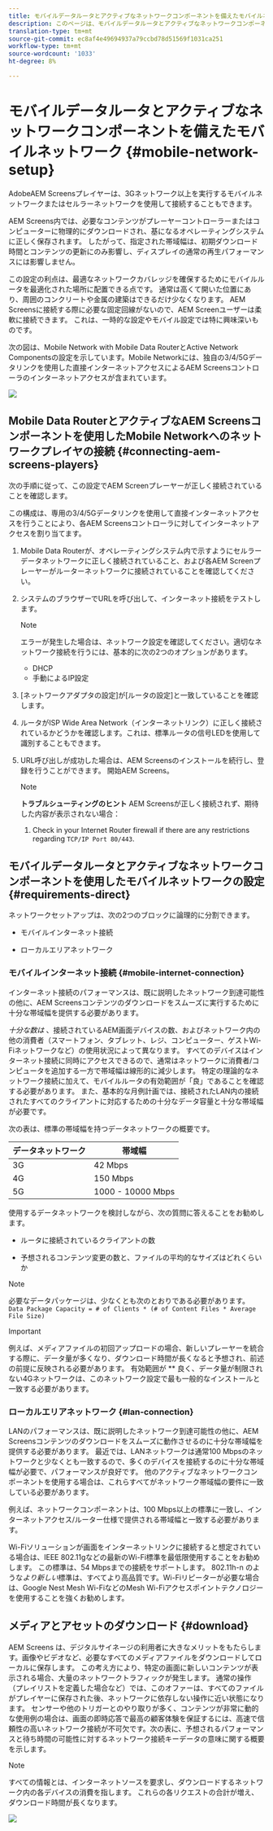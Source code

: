 ```yaml
---
title: モバイルデータルータとアクティブなネットワークコンポーネントを備えたモバイルネットワーク
description: このページは、モバイルデータルータとアクティブなネットワークコンポーネントを備えたモバイルネットワークについて説明しています
translation-type: tm+mt
source-git-commit: ec8af4e49694937a79ccbd78d51569f1031ca251
workflow-type: tm+mt
source-wordcount: '1033'
ht-degree: 8%

---
```



# モバイルデータルータとアクティブなネットワークコンポーネントを備えたモバイルネットワーク {#mobile-network-setup}

AdobeAEM Screensプレイヤーは、3Gネットワーク以上を実行するモバイルネットワークまたはセルラーネットワークを使用して接続することもできます。

AEM Screens内では、必要なコンテンツがプレーヤーコントローラーまたはコンピューターに物理的にダウンロードされ、基になるオペレーティングシステムに正しく保存されます。 したがって、指定された帯域幅は、初期ダウンロード時間とコンテンツの更新にのみ影響し、ディスプレイの通常の再生パフォーマンスには影響しません。

この設定の利点は、最適なネットワークカバレッジを確保するためにモバイルルータを最適化された場所に配置できる点です。 通常は高くて開いた位置にあり、周囲のコンクリートや金属の建築はできるだけ少なくなります。
AEM Screensに接続する際に必要な固定回線がないので、AEM Screenユーザーは柔軟に接続できます。 これは、一時的な設定やモバイル設定では特に興味深いものです。

次の図は、Mobile Network with Mobile Data RouterとActive Network Componentsの設定を示しています。Mobile Networkには、独自の3/4/5Gデータリンクを使用した直接インターネットアクセスによるAEM Screensコントローラのインターネットアクセスが含まれています。

![](/help/using/assets/mobile-network-1.png)

## Mobile Data RouterとアクティブなAEM Screensコンポーネントを使用したMobile Networkへのネットワークプレイヤの接続 {#connecting-aem-screens-players}

次の手順に従って、この設定でAEM Screenプレーヤーが正しく接続されていることを確認します。

この構成は、専用の3/4/5Gデータリンクを使用して直接インターネットアクセスを行うことにより、各AEM Screensコントローラに対してインターネットアクセスを割り当てます。

1. Mobile Data Routerが、オペレーティングシステム内で示すようにセルラーデータネットワークに正しく接続されていること、および各AEM Screenプレーヤーがルーターネットワークに接続されていることを確認してください。
1. システムのブラウザーでURLを呼び出して、インターネット接続をテストします。
   >[!NOTE]
   >エラーが発生した場合は、ネットワーク設定を確認してください。適切なネットワーク接続を行うには、基本的に次の2つのオプションがあります。
   >* DHCP
   >* 手動によるIP設定


1. [ネットワークアダプタの設定]が[ルータの設定]と一致していることを確認します。

1. ルータがISP Wide Area Network（インターネットリンク）に正しく接続されているかどうかを確認します。これは、標準ルータの信号LEDを使用して識別することもできます。
1. URL呼び出しが成功した場合は、AEM Screensのインストールを続行し、登録を行うことができます。 開始AEM Screens。

   >[!NOTE]
   >**トラブルシューティングのヒント**
   >AEM Screensが正しく接続されず、期待した内容が表示されない場合：
   >
   >1. Check in your Internet Router firewall if there are any restrictions regarding `TCP/IP Port 80/443`.



## モバイルデータルータとアクティブなネットワークコンポーネントを使用したモバイルネットワークの設定 {#requirements-direct}

ネットワークセットアップは、次の2つのブロックに論理的に分割できます。

* モバイルインターネット接続

* ローカルエリアネットワーク

### モバイルインターネット接続 {#mobile-internet-connection}

インターネット接続のパフォーマンスは、既に説明したネットワーク到達可能性の他に、AEM Screensコンテンツのダウンロードをスムーズに実行するために十分な帯域幅を提供する必要があります。

*十分な数は* 、接続されているAEM画面デバイスの数、およびネットワーク内の他の消費者（スマートフォン、タブレット、レジ、コンピューター、ゲストWi-Fiネットワークなど）の使用状況によって異なります。
すべてのデバイスはインターネット接続に同時にアクセスできるので、通常はネットワークに消費者/コンピュータを追加する一方で帯域幅は線形的に減少します。
特定の理論的なネットワーク接続に加えて、モバイルルータの有効範囲が「良」であることを確認する必要があります。 また、基本的な月例計画では、接続されたLAN内の接続されたすべてのクライアントに対応するための十分なデータ容量と十分な帯域幅が必要です。

次の表は、標準の帯域幅を持つデータネットワークの概要です。

| データネットワーク | 帯域幅 |
|--- |--- |
| 3G | 42 Mbps |
| 4G | 150 Mbps |
| 5G | 1000 - 10000 Mbps |

使用するデータネットワークを検討しながら、次の質問に答えることをお勧めします。

* ルータに接続されているクライアントの数

* 予想されるコンテンツ変更の数と、ファイルの平均的なサイズはどれくらいか

>[!NOTE]
>必要なデータパッケージは、少なくとも次のとおりである必要があります。
`Data Package Capacity = # of Clients * (# of Content Files * Average File Size)`

>[!IMPORTANT]
>例えば、メディアファイルの初回アップロードの場合、新しいプレーヤーを統合する際に、データ量が多くなり、ダウンロード時間が長くなると予想され、前述の前提に反映される必要があります。 有効範囲が ** 良く、データ量が制限されない4Gネットワークは、このネットワーク設定で最も一般的なインストールと一致する必要があります。


### ローカルエリアネットワーク {#lan-connection}

LANのパフォーマンスは、既に説明したネットワーク到達可能性の他に、AEM Screensコンテンツのダウンロードをスムーズに動作させるのに十分な帯域幅を提供する必要があります。 最近では、LANネットワークは通常100 Mbpsのネットワークと少なくとも一致するので、多くのデバイスを接続するのに十分な帯域幅が必要で、パフォーマンスが良好です。 他のアクティブなネットワークコンポーネントを使用する場合は、これらすべてがネットワーク帯域幅の要件に一致している必要があります。

例えば、ネットワークコンポーネントは、100 Mbps以上の標準に一致し、インターネットアクセス/ルーター仕様で提供される帯域幅と一致する必要があります。

Wi-Fiソリューションが画面をインターネットリンクに接続すると想定されている場合は、IEEE 802.11gなどの最新のWi-Fi標準を最低限使用することをお勧めします。 この標準は、54 Mbpsまでの接続をサポートします。 802.11h-n のような&#x200B;*より新しい*&#x200B;標準は、すべてより高品質です。Wi-Fiリピーターが必要な場合は、Google Nest Mesh Wi-FiなどのMesh Wi-Fiアクセスポイントテクノロジーを使用することを強くお勧めします。

## メディアとアセットのダウンロード {#download}

AEM Screens は、デジタルサイネージの利用者に大きなメリットをもたらします。画像やビデオなど、必要なすべてのメディアファイルをダウンロードしてローカルに保存します。 この考え方により、特定の画面に新しいコンテンツが表示される場合、大量のネットワークトラフィックが発生します。
通常の操作（プレイリストを定義した場合など）では、このオファーは、すべてのファイルがプレイヤーに保存された後、ネットワークに依存しない操作に近い状態になります。
センサーや他のトリガーとのやり取りが多く、コンテンツが非常に動的な使用例の場合は、画面の即時応答で最高の顧客体験を保証するには、高速で信頼性の高いネットワーク接続が不可欠です。次の表に、予想されるパフォーマンスと待ち時間の可能性に対するネットワーク接続キーデータの意味に関する概要を示します。

>[!NOTE]
>すべての情報とは、インターネットソースを要求し、ダウンロードするネットワーク内の各デバイスの消費を指します。 これらの各リクエストの合計が増え、ダウンロード時間が長くなります。

![](/help/using/assets/mobile-router-download.png)



